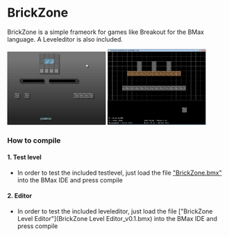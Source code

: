 # BrickZone

BrickZone is a simple frameork for games like Breakout for the BMax language.
A Leveleditor is also included.

<img src = docs/game.jpg width = "45%"></img>
<img src = docs/editor.jpg width = "45%"></img>


### How to compile

#### 1. Test level
  - In order to test the included testlevel, just load the file ["BrickZone.bmx"](BrickZone.bmx) into the BMax IDE and press compile
#### 2. Editor
  - In order to test the included leveleditor, just load the file ["BrickZone Level Editor"](BrickZone Level Editor_v0.1.bmx) into the BMax IDE and press compile
